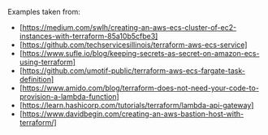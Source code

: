 
Examples taken from:

* [https://medium.com/swlh/creating-an-aws-ecs-cluster-of-ec2-instances-with-terraform-85a10b5cfbe3]
* [https://github.com/techservicesillinois/terraform-aws-ecs-service]
* [https://www.sufle.io/blog/keeping-secrets-as-secret-on-amazon-ecs-using-terraform]
* [https://github.com/umotif-public/terraform-aws-ecs-fargate-task-definition]
* [https://www.amido.com/blog/terraform-does-not-need-your-code-to-provision-a-lambda-function]
* [https://learn.hashicorp.com/tutorials/terraform/lambda-api-gateway]
* [https://www.davidbegin.com/creating-an-aws-bastion-host-with-terraform/]